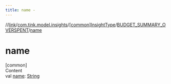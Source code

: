```yaml
---
title: name -
---
```

//[link](../../../index.md)/[com.tink.model.insights](../../index.md)/[[common]InsightType](../index.md)/[BUDGET_SUMMARY_OVERSPENT](index.md)/[name](name.md)



# name  
[common]  
Content  
val [name](name.md): [String](https://kotlinlang.org/api/latest/jvm/stdlib/kotlin/-string/index.html)  



